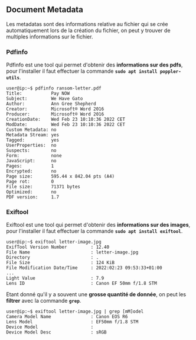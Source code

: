 
## __Document Metadata__

Les metadatas sont des informations relative au fichier qui se crée automatiquement lors de la création du fichier, on peut y trouver de multiples informations sur le fichier.

### Pdfinfo

Pdfinfo est une tool qui permet d'obtenir des **informations sur des pdfs**, pour l'installer il faut effectuer la commande **`sudo apt install poppler-utils`**.

```shell
user@ip:~$ pdfinfo ransom-letter.pdf
Title:           Pay NOW
Subject:         We Have Gato
Author:          Ann Gree Shepherd
Creator:         Microsoft® Word 2016
Producer:        Microsoft® Word 2016
CreationDate:    Wed Feb 23 10:10:36 2022 CET
ModDate:         Wed Feb 23 10:10:36 2022 CET
Custom Metadata: no
Metadata Stream: yes
Tagged:          yes
UserProperties:  no
Suspects:        no
Form:            none
JavaScript:      no
Pages:           1
Encrypted:       no
Page size:       595.44 x 842.04 pts (A4)
Page rot:        0
File size:       71371 bytes
Optimized:       no
PDF version:     1.7
```


### Exiftool

Exiftool est une tool qui permet d'obtenir des **informations sur des images**, pour l'installer il faut effectuer la commande **`sudo apt install exiftool`**.

```shell
user@ip:~$ exiftool letter-image.jpg
ExifTool Version Number         : 12.40
File Name                       : letter-image.jpg
Directory                       : .
File Size                       : 124 KiB
File Modification Date/Time     : 2022:02:23 09:53:33+01:00
...
Light Value                     : 7.9
Lens ID                         : Canon EF 50mm f/1.8 STM
```

Etant donné qu'il y a souvent une **grosse quantité de donnée**, on peut les **filtrer** avec la commande **`grep`**.

```shell
user@ip:~$ exiftool letter-image.jpg | grep [mM]odel
Camera Model Name               : Canon EOS R6
Lens Model                      : EF50mm f/1.8 STM
Device Model                    :
Device Model Desc               : sRGB
```

